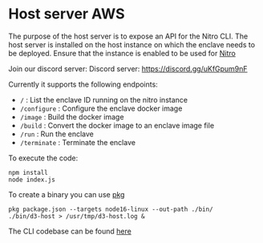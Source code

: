 # Host server AWS

The purpose of the host server is to expose an API for the Nitro CLI. The host server is installed on the host instance on which the enclave needs to be deployed. Ensure that the instance is enabled to be used for [Nitro](https://aws.amazon.com/ec2/nitro/)

Join our discord server: Discord server: https://discord.gg/uKfGpum9nF 

Currently it supports the following endpoints:

- `/` : List the enclave ID running on the nitro instance
- `/configure` : Configure the enclave docker image
- `/image` : Build the docker image
- `/build` : Convert the docker image to an enclave image file
- `/run` : Run the enclave
- `/terminate` : Terminate the enclave

To execute the code:
```
npm install
node index.js
```

To create a binary you can use [pkg](https://www.npmjs.com/package/pkg)

```
pkg package.json --targets node16-linux --out-path ./bin/
./bin/d3-host > /usr/tmp/d3-host.log &
```

The CLI codebase can be found [here](https://github.com/decision3/d3-cli)
